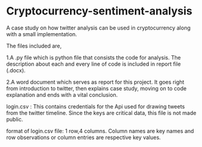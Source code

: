 # Cryptocurrency-sentiment-analysis
A case study on how twitter analysis can be used in cryptocurrency along with a small implementation.

The files included are,

1.A .py file which is python file that consists the code for analysis. The description about each and every line of code is included in report file (.docx).

2.A word document which serves as report for this project. It goes right from introduction to twitter, then explains case study, moving on to code explanation and ends with a   vital conclusion.



login.csv : This contains credentials for the Api used for drawing tweets from the twitter timeline. Since the keys are critical data, this file is not made public.

format of login.csv file: 1 row,4 columns. Column names are key names and row observations or column entries are respective key values.

